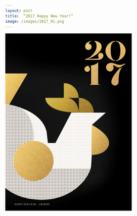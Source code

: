 ```yaml
---
layout: post
title:  “2017 Happy New Year!”
image: /images/2017_01.png
---
```

![2017_01.png](/images/2017_01.png)
